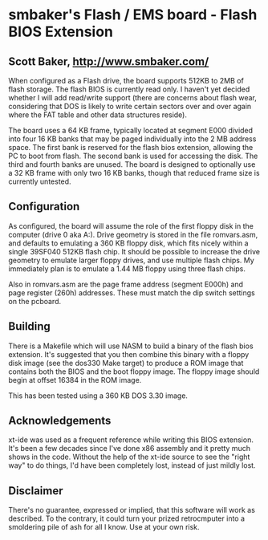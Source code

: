 # smbaker's Flash / EMS board - Flash BIOS Extension #
## Scott Baker, http://www.smbaker.com/ ##

When configured as a Flash drive, the board supports 512KB to 2MB of flash storage. The flash BIOS is currently read only. I haven't yet decided whether I will add read/write support (there are concerns about flash wear, considering that DOS is likely to write certain sectors over and over again where the FAT table and other data structures reside).

The board uses a 64 KB frame, typically located at segment E000 divided into four 16 KB banks that may be paged individually into the 2 MB address space. The first bank is reserved for the flash bios extension, allowing the PC to boot from flash. The second bank is used for accessing the disk. The third and fourth banks are unused. The board is designed to optionally use a 32 KB frame with only two 16 KB banks, though that reduced frame size is currently untested.

## Configuration ##

As configured, the board will assume the role of the first floppy disk in the computer (drive 0 aka A:). Drive geometry is stored in the file romvars.asm, and defaults to emulating a 360 KB floppy disk, which fits nicely within a single 39SF040 512KB flash chip. It should be possible to increase the drive geometry to emulate larger floppy drives, and use multiple flash chips. My immediately plan is to emulate a 1.44 MB floppy using three flash chips. 

Also in romvars.asm are the page frame address (segment E000h) and page register (260h) addresses. These must match the dip switch settings on the pcboard. 

## Building ##

There is a Makefile which will use NASM to build a binary of the flash bios extension. It's suggested that you then combine this binary with a floppy disk image (see the dos330 Make target) to produce a ROM image that contains both the BIOS and the boot floppy image. The floppy image should begin at offset 16384 in the ROM image. 

This has been tested using a 360 KB DOS 3.30 image.

## Acknowledgements ##

xt-ide was used as a frequent reference while writing this BIOS extension. It's been a few decades since I've done x86 assembly
and it pretty much shows in the code. Without the help of the xt-ide source to see the "right way" to do things, I'd have been
completely lost, instead of just mildly lost. 

## Disclaimer ##

There's no guarantee, expressed or implied, that this software will work as described. To the contrary, it could turn your 
prized retrocmputer into a smoldering pile of ash for all I know. Use at your own risk. 
